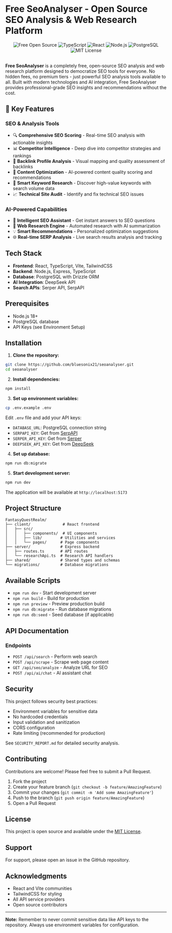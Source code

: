 # Free SeoAnalyser - Open Source SEO Analysis & Web Research Platform

<div align="center">
  <img src="https://img.shields.io/badge/FREE-Open%20Source-brightgreen?style=for-the-badge" alt="Free Open Source" />
  <img src="https://img.shields.io/badge/TypeScript-007ACC?style=for-the-badge&logo=typescript&logoColor=white" alt="TypeScript" />
  <img src="https://img.shields.io/badge/React-20232A?style=for-the-badge&logo=react&logoColor=61DAFB" alt="React" />
  <img src="https://img.shields.io/badge/Node.js-43853D?style=for-the-badge&logo=node.js&logoColor=white" alt="Node.js" />
  <img src="https://img.shields.io/badge/PostgreSQL-316192?style=for-the-badge&logo=postgresql&logoColor=white" alt="PostgreSQL" />
  <img src="https://img.shields.io/badge/License-MIT-yellow.svg?style=for-the-badge" alt="MIT License" />
</div>

<br />

**Free SeoAnalyser** is a completely free, open-source SEO analysis and web research platform designed to democratize SEO tools for everyone. No hidden fees, no premium tiers - just powerful SEO analysis tools available to all. Built with modern technologies and AI integration, Free SeoAnalyser provides professional-grade SEO insights and recommendations without the cost.

## 🌟 Key Features

### SEO & Analysis Tools
- 🔍 **Comprehensive SEO Scoring** - Real-time SEO analysis with actionable insights
- 📊 **Competitor Intelligence** - Deep dive into competitor strategies and rankings
- 🔗 **Backlink Profile Analysis** - Visual mapping and quality assessment of backlinks
- 📝 **Content Optimization** - AI-powered content quality scoring and recommendations
- 🎯 **Smart Keyword Research** - Discover high-value keywords with search volume data
- 📈 **Technical Site Audit** - Identify and fix technical SEO issues

### AI-Powered Capabilities
- 🤖 **Intelligent SEO Assistant** - Get instant answers to SEO questions
- 🔬 **Web Research Engine** - Automated research with AI summarization
- 💡 **Smart Recommendations** - Personalized optimization suggestions
- 🌐 **Real-time SERP Analysis** - Live search results analysis and tracking

## Tech Stack

- **Frontend**: React, TypeScript, Vite, TailwindCSS
- **Backend**: Node.js, Express, TypeScript
- **Database**: PostgreSQL with Drizzle ORM
- **AI Integration**: DeepSeek API
- **Search APIs**: Serper API, SerpAPI

## Prerequisites

- Node.js 18+ 
- PostgreSQL database
- API Keys (see Environment Setup)

## Installation

1. **Clone the repository:**
```bash
git clone https://github.com/bluesonix21/seoanalyser.git
cd seoanalyser
```

2. **Install dependencies:**
```bash
npm install
```

3. **Set up environment variables:**
```bash
cp .env.example .env
```

Edit `.env` file and add your API keys:
- `DATABASE_URL`: PostgreSQL connection string
- `SERPAPI_KEY`: Get from [SerpAPI](https://serpapi.com/)
- `SERPER_API_KEY`: Get from [Serper](https://serper.dev/)
- `DEEPSEEK_API_KEY`: Get from [DeepSeek](https://www.deepseek.com/)

4. **Set up database:**
```bash
npm run db:migrate
```

5. **Start development server:**
```bash
npm run dev
```

The application will be available at `http://localhost:5173`

## Project Structure

```
FantasyQuestRealm/
├── client/              # React frontend
│   ├── src/
│   │   ├── components/  # UI components
│   │   ├── lib/        # Utilities and services
│   │   └── pages/      # Page components
├── server/             # Express backend
│   ├── routes.ts       # API routes
│   └── researchApi.ts  # Research API handlers
├── shared/             # Shared types and schemas
└── migrations/         # Database migrations
```

## Available Scripts

- `npm run dev` - Start development server
- `npm run build` - Build for production
- `npm run preview` - Preview production build
- `npm run db:migrate` - Run database migrations
- `npm run db:seed` - Seed database (if applicable)

## API Documentation

### Endpoints

- `POST /api/search` - Perform web search
- `POST /api/scrape` - Scrape web page content
- `GET /api/seo/analyze` - Analyze URL for SEO
- `POST /api/ai/chat` - AI assistant chat

## Security

This project follows security best practices:
- Environment variables for sensitive data
- No hardcoded credentials
- Input validation and sanitization
- CORS configuration
- Rate limiting (recommended for production)

See `SECURITY_REPORT.md` for detailed security analysis.

## Contributing

Contributions are welcome! Please feel free to submit a Pull Request.

1. Fork the project
2. Create your feature branch (`git checkout -b feature/AmazingFeature`)
3. Commit your changes (`git commit -m 'Add some AmazingFeature'`)
4. Push to the branch (`git push origin feature/AmazingFeature`)
5. Open a Pull Request

## License

This project is open source and available under the [MIT License](LICENSE).

## Support

For support, please open an issue in the GitHub repository.

## Acknowledgments

- React and Vite communities
- TailwindCSS for styling
- All API service providers
- Open source contributors

---

**Note:** Remember to never commit sensitive data like API keys to the repository. Always use environment variables for configuration.